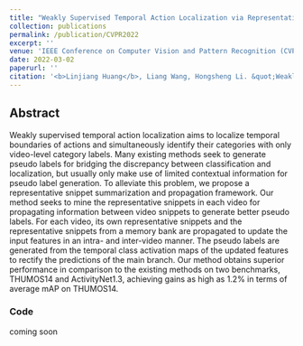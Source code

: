 ```yaml
---
title: "Weakly Supervised Temporal Action Localization via Representative Snippet Knowledge Propagation"
collection: publications
permalink: /publication/CVPR2022
excerpt: ''
venue: 'IEEE Conference on Computer Vision and Pattern Recognition (CVPR)'
date: 2022-03-02
paperurl: ''
citation: '<b>Linjiang Huang</b>, Liang Wang, Hongsheng Li. &quot;Weakly Supervised Temporal Action Localization via Representative Snippet Knowledge Propagation&quot;.<i>IEEE Conference on Computer Vision and Pattern Recognition</i> <b>CVPR 2022</b>.'
---
```



## Abstract
Weakly supervised temporal action localization aims to localize temporal boundaries of actions and simultaneously identify their categories with only video-level category labels. Many existing methods seek to generate pseudo labels for bridging the discrepancy between classification and localization, but usually only make use of limited contextual information for pseudo label generation. To alleviate this problem, we propose a representative snippet summarization and propagation framework. Our method seeks to mine the representative snippets in each video for propagating information between video snippets to generate better pseudo labels. For each video, its own representative snippets and the representative snippets from a memory bank are propagated to update the input features in an intra- and inter-video manner. The pseudo labels are generated from the temporal class activation maps of the updated features to rectify the predictions of the main branch. Our method obtains superior performance in comparison to the existing methods on two benchmarks, THUMOS14 and ActivityNet1.3, achieving gains as high as 1.2% in terms of average mAP on THUMOS14.


### Code
coming soon
